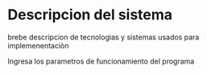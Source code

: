  <h1>Descripcion del sistema</h1>
 <p>brebe descripcion de tecnologias y sistemas usados para implemenentaciòn</p>
 <p>Ingresa los parametros de funcionamiento del programa</p>
